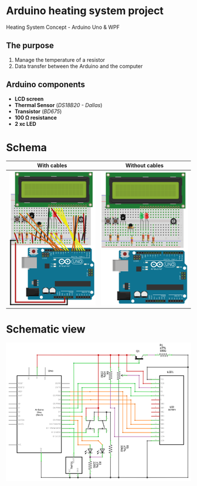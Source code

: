 # Arduino heating system project
Heating System Concept - Arduino Uno &amp; WPF

## The purpose
1. Manage the temperature of a resistor
2. Data transfer between the Arduino and the computer

## Arduino components
- **LCD screen**
- **Thermal Sensor** (*DS18B20 - Dallas*)
- **Transistor** (*BD675*)
- **100 Ω resistance**
- **2 xc LED**

# Schema

With cables            |  Without cables
:-------------------------:|:-------------------------:
![schema_cable](https://raw.githubusercontent.com/CrBast/distillation_column/master/doc/schema_cable.PNG)  |  ![schema](https://raw.githubusercontent.com/CrBast/distillation_column/master/doc/schema.PNG)

# Schematic view

![schema_electrique](https://raw.githubusercontent.com/CrBast/distillation_column/master/doc/schema_electrique.PNG)
